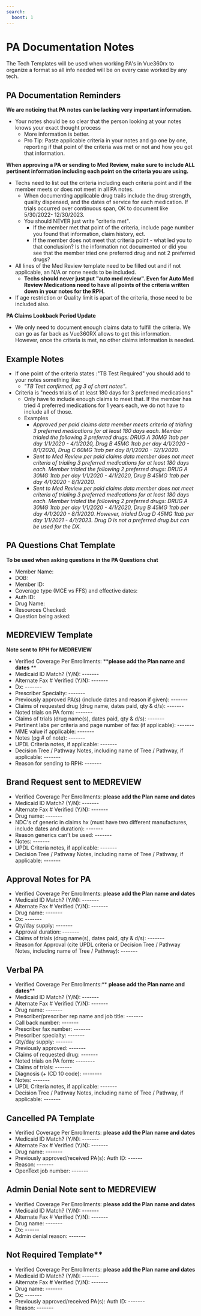```yaml
---
search:
  boost: 1
---
```


# PA Documentation Notes

The Tech Templates will be used when working PA's in Vue360rx to organize a format so all info needed will be on every case worked by any tech. 

## PA Documentation Reminders

**We are noticing that PA notes can be lacking very important information.** 

- Your notes should be so clear that the person looking at your notes knows your exact thought process
  -  More information is better.
  - Pro Tip: Paste applicable criteria in your notes and go one by one, reporting if that point of the criteria was met or not and how you got that information.

**When approving a PA or sending to Med Review, make sure to include ALL pertinent information including each point on the criteria you are using.**

 -  Techs need to list out the criteria including each criteria point and if the member meets or does not meet in all PA notes. 
    -  When documenting applicable drug trails include the drug strength, quality dispensed, and the dates of service for each medication. If trials occurred over continuous span, OK to document like 5/30/2022- 12/30/2023.
    -  You should NEVER just write "criteria met".
        -  If the member met that point of the criteria, include page number you found that information, claim history, ect.
        -  If the member does not meet that criteria point - what led you to that conclusion? Is the information not documented or did you see that the member tried one preferred drug and not 2 preferred drugs?
-  All lines of the Med Review template need to be filled out and if not applicable, an N/A or none needs to be included.
    -  **Techs should never just put "auto med review". Even for Auto Med Review Medications need to have all points of the criteria written down in your notes for the RPH.**
-  If age restriction or Quality limit is apart of the criteria, those need to be included also.

**PA Claims Lookback Period Update**

- We only need to document enough claims data to fulfill the criteria. We can go as far back as Vue360RX allows to get this information. However, once the criteria is met, no other claims information is needed.

## Example Notes
- If one point of the criteria states :"TB Test Required" you should add to your notes something like:
  - *"TB Test confirmed, pg 3 of chart notes"*.
- Criteria is "needs trials of at least 180 days for 3 preferred medications"
    -  Only have to include enough claims to meet that. If the member has tried 4 preferred medications for 1 years each, we do not have to include all of those.
    -  Examples 
        - *Approved per paid claims data member meets criteria of trialing 3 preferred medications for at least 180 days each. Member trialed the following 3 preferred drugs: DRUG A 30MG 1tab per day 1/1/2020 - 4/1/2020, Drug B 45MG 1tab per day 4/1/2020 - 8/1/2020, Drug C 60MG 1tab per day 8/1/2020 - 12/1/2020.*
        - *Sent to Med Review per paid claims data member does not meet criteria of trialing 3 preferred medications for at least 180 days each. Member trialed the following 2 preferred drugs: DRUG A 30MG 1tab per day 1/1/2020 - 4/1/2020, Drug B 45MG 1tab per day 4/1/2020 - 8/1/2020.*
        - *Sent to Med Review per paid claims data member does not meet criteria of trialing 3 preferred medications for at least 180 days each. Member trialed the following 2 preferred drugs: DRUG A 30MG 1tab per day 1/1/2020 - 4/1/2020, Drug B 45MG 1tab per day 4/1/2020 - 8/1/2020. However, trialed Drug D 45MG 1tab per day 1/1/2021 - 4/1/2023. Drug D is not a preferred drug but can be used for the DX.*


## PA Questions Chat Template

**To be used when asking questions in the PA Questions chat**

- Member Name:
- DOB:
- Member ID:
- Coverage type (MCE vs FFS) and effective dates:
- Auth ID:
- Drug Name:
- Resources Checked:
- Question being asked:

## MEDREVIEW Template

**Note sent to RPH for MEDREVIEW**

- Verified Coverage Per Enrollments: ****please add the Plan name and dates** **
- Medicaid ID Match? (Y/N):  ------- 
- Alternate Fax # Verified (Y/N):  ------- 
- Dx: ------- 
- Prescriber Specialty:  ------- 
- Previously approved PA(s) (include dates and reason if given): ------- 
- Claims of requested drug (drug name, dates paid, qty & d/s): ------- 
- Noted trials on PA form:  ------- 
- Claims of trials (drug name(s), dates paid, qty & d/s):  ------- 
- Pertinent labs per criteria and page number of fax (if applicable): ------- 
- MME value if applicable:  ------- 
- Notes (pg # of note):  ------- 
- UPDL Criteria notes, if applicable: ------- 
- Decision Tree / Pathway Notes, including name of Tree / Pathway, if applicable: ------- 
- Reason for sending to RPH:  ------- 

## Brand Request sent to MEDREVIEW

- Verified Coverage Per Enrollments: **please add the Plan name and dates**
- Medicaid ID Match? (Y/N):  ------- 
- Alternate Fax # Verified (Y/N):  ------- 
- Drug name:  ------- 
- NDC's of generic in claims hx (must have two different manufactures, include dates and duration):  ------- 
- Reason generics can't be used:  ------- 
- Notes: -------
- UPDL Criteria notes, if applicable: ------- 
- Decision Tree / Pathway Notes, including name of Tree / Pathway, if applicable: ------- 

## Approval Notes for PA

- Verified Coverage Per Enrollments: ****please add the Plan name and dates****
- Medicaid ID Match? (Y/N):  ------- 
- Alternate Fax # Verified (Y/N):  ------- 
- Drug name: ------- 
- Dx: ------- 
- Qty/day supply: ------- 
- Approval duration: ------- 
- Claims of trials (drug name(s), dates paid, qty & d/s): -------
- Reason for Approval (cite UPDL criteria or Decision Tree / Pathway Notes, including name of Tree / Pathway): ------- 

## Verbal PA
 
- Verified Coverage Per Enrollments:** **please add the Plan name and dates****
- Medicaid ID Match? (Y/N):  ------- 
- Alternate Fax # Verified (Y/N):  ------- 
- Drug name:  ------- 
- Prescriber/prescriber rep name and job title:  ------- 
- Call back number:  ------- 
- Prescriber fax number: ------- 
- Prescriber specialty:  ------- 
- Qty/day supply: ------- 
- Previously approved:  ------- 
- Claims of requested drug:  ------- 
- Noted trials on PA form:  -------- 
- Claims of trials:  ------- 
- Diagnosis (+ ICD 10 code): -------- 
- Notes:  -------
- UPDL Criteria notes, if applicable: ------- 
- Decision Tree / Pathway Notes, including name of Tree / Pathway, if applicable: ------- 

## Cancelled PA Template

- Verified Coverage Per Enrollments: ****please add the Plan name and dates****
- Medicaid ID Match? (Y/N):  ------- 
- Alternate Fax # Verified (Y/N):  ------- 
- Drug name: ------- 
- Previously approved/received PA(s): Auth ID: ------ 
- Reason: ------- 
- OpenText job number: -------

## Admin Denial Note sent to MEDREVIEW

- Verified Coverage Per Enrollments: ****please add the Plan name and dates****
- Medicaid ID Match? (Y/N):  ------- 
- Alternate Fax # Verified (Y/N):  ------- 
- Drug name: ------- 
- Dx: ------ 
- Admin denial reason:  -------

## Not Required Template**

- Verified Coverage Per Enrollments: ****please add the Plan name and dates****
- Medicaid ID Match? (Y/N):  ------- 
- Alternate Fax # Verified (Y/N):  ------- 
- Drug name: -------
- Dx: -------
- Previously approved/received PA(s): Auth ID: ------- 
- Reason: -------
